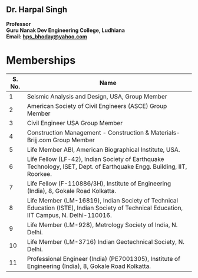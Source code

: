 ## Dr. Harpal Singh
**Professor**  
**Guru Nanak Dev Engineering College, Ludhiana**  
**Email: hps_bhoday@yahoo.com**

# Memberships

| S. No. | Name                                                                                                                                      |
| ------ | ----------------------------------------------------------------------------------------------------------------------------------------- |
| 1      | Seismic Analysis and Design, USA, Group Member                                                                                            |
| 2      | American Society of Civil Engineers (ASCE) Group Member                                                                                   |
| 3      | Civil Engineer USA Group Member                                                                                                           |
| 4      | Construction Management - Construction & Materials-Brijj.com Group Member                                                                 |
| 5      | Life Member ABI, American Biographical Institute, USA.                                                                                    |
| 6      | Life Fellow (LF-42), Indian Society of Earthquake Technology, ISET, Dept. of Earthquake Engg. Building, IIT, Roorkee.                     |
| 7      | Life Fellow (F-110886/3H), Institute of Engineering (India), 8, Gokale Road Kolkatta.                                                     |
| 8      | Life Member (LM-16819), Indian Society of Technical Education (ISTE), Indian Society of Technical Education, IIT Campus, N. Delhi-110016. |
| 9      | Life Member (LM-928), Metrology Society of India, N. Delhi.                                                                               |
| 10     | Life Member (LM-3716) Indian Geotechnical Society, N. Delhi.                                                                              |
| 11     | Professional Engineer (India)  (PE7001305), Institute of Engineering (India), 8, Gokale Road Kolkatta.                                    |
